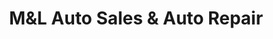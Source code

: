 ---
title: "M&L Auto Sales & Auto Repair"
url: /phoenix/mandl-auto-sales-and-auto-repair/
shop: car
---